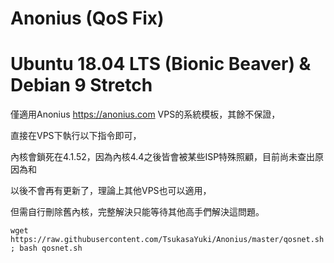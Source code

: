 # Anonius (QoS Fix)
# Ubuntu 18.04 LTS (Bionic Beaver) & Debian 9 Stretch 
僅適用Anonius https://anonius.com VPS的系統模板，其餘不保證，

直接在VPS下執行以下指令即可，

內核會鎖死在4.1.52，因為內核4.4之後皆會被某些ISP特殊照顧，目前尚未查出原因為和

以後不會再有更新了，理論上其他VPS也可以適用，

但需自行刪除舊內核，完整解決只能等待其他高手們解決這問題。
```
wget https://raw.githubusercontent.com/TsukasaYuki/Anonius/master/qosnet.sh ; bash qosnet.sh
```
